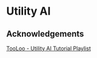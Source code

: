# Utility AI

## Acknowledgements 

[TooLoo - Utility AI Tutorial Playlist](https://www.youtube.com/playlist?list=PLDpv2FF85TOp2KpIGcrxXY1POzfYLGWIb)